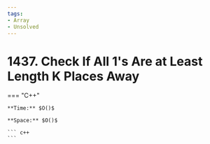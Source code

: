 ```yaml
---
tags:
- Array
- Unsolved
---
```



# 1437. Check If All 1's Are at Least Length K Places Away

=== "C++"

    **Time:** $O()$

    **Space:** $O()$

    ``` c++
    ```